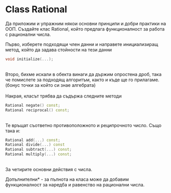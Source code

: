# Class Rational

Да приложим и упражним някои основни принципи и добри практики на ООП.
Създайте клас Rational, който предлага функционалност за работа с рационални числа.

Първо, изберете подходящи член данни и направете инициализиращ метод, който да задава стойности на тези данни
<br>

```c++
void initialize(...);
```
<br>
Второ, бихме искали в обекта винаги да държим опростена дроб, така че помислете за подходящ алгоритъм,
както и къде ще го прилагаме. (бонус точки за който си знае алгебрата)
<br>
<br>
Накрая, класът трябва да съдържа следните методи
<br>

```c++
Rational negate() const;
Rational reciprocal() const;
```
<br>
Те връщат съответно противоположното и реципрочното число. Също така и:
<br>

```c++
Rational add(...) const;
Rational divide(...) const
Rational subtract(...) const;
Rational multiply(...) const;
```
<br>
За четирите основни действия с числа.

Допълнителни* - за пълнота на класа може да добавим функционалност за наредба и равенство на рационални числа.